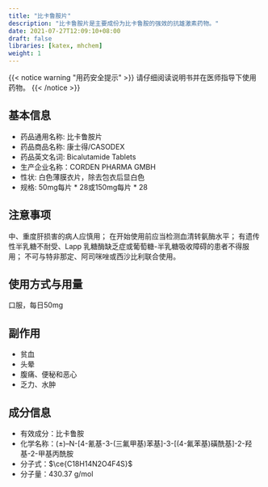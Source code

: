 ```yaml
---
title: "比卡鲁胺片"
description: "比卡鲁胺片是主要成份为比卡鲁胺的强效的抗雄激素药物。"
date: 2021-07-27T12:09:10+08:00
draft: false
libraries: [katex, mhchem]
weight: 1
---
```


{{< notice warning "用药安全提示" >}}
请仔细阅读说明书并在医师指导下使用药物。
{{< /notice >}}

## 基本信息

- 药品通用名称: 比卡鲁胺片
- 药品商品名称: 康士得/CASODEX 
- 药品英文名词: Bicalutamide Tablets 
- 生产企业名称：CORDEN PHARMA GMBH
- 性状: 白色薄膜衣片，除去包衣后显白色
- 规格: 50mg每片 * 28或150mg每片 * 28

## 注意事项

中、重度肝损害的病人应慎用；
在开始使用前应当检测血清转氨酶水平；
有遗传性半乳糖不耐受、Lapp 乳糖酶缺乏症或葡萄糖-半乳糖吸收障碍的患者不得服用；
不可与特非那定、阿司咪唑或西沙比利联合使用。

## 使用方式与用量

口服，每日50mg

## 副作用

- 贫血
- 头晕
- 腹痛、便秘和恶心
- 乏力、水肿

## 成分信息

- 有效成分：比卡鲁胺
- 化学名称：(±)–N-[4-氰基-3-(三氟甲基)苯基]-3-[(4-氟苯基)磺酰基]-2-羟基-2-甲基丙酰胺 
- 分子式：$\ce{C18H14N2O4F4S}$
- 分子量：430.37 g/mol
